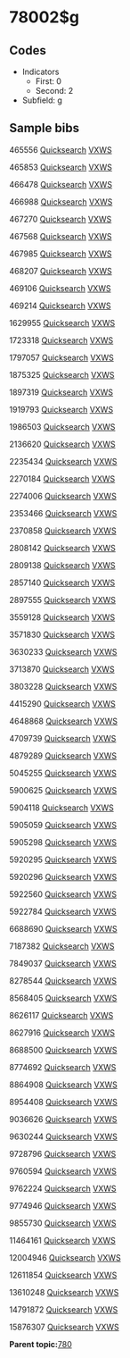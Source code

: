 # 78002$g

## Codes

-   Indicators
    -   First: 0
    -   Second: 2
-   Subfield: g

## Sample bibs

465556 [Quicksearch](https://search.library.yale.edu/catalog/465556) [VXWS](http://prodorbis.library.yale.edu:7014/vxws/GetHoldingsService?bibId=465556)

465853 [Quicksearch](https://search.library.yale.edu/catalog/465853) [VXWS](http://prodorbis.library.yale.edu:7014/vxws/GetHoldingsService?bibId=465853)

466478 [Quicksearch](https://search.library.yale.edu/catalog/466478) [VXWS](http://prodorbis.library.yale.edu:7014/vxws/GetHoldingsService?bibId=466478)

466988 [Quicksearch](https://search.library.yale.edu/catalog/466988) [VXWS](http://prodorbis.library.yale.edu:7014/vxws/GetHoldingsService?bibId=466988)

467270 [Quicksearch](https://search.library.yale.edu/catalog/467270) [VXWS](http://prodorbis.library.yale.edu:7014/vxws/GetHoldingsService?bibId=467270)

467568 [Quicksearch](https://search.library.yale.edu/catalog/467568) [VXWS](http://prodorbis.library.yale.edu:7014/vxws/GetHoldingsService?bibId=467568)

467985 [Quicksearch](https://search.library.yale.edu/catalog/467985) [VXWS](http://prodorbis.library.yale.edu:7014/vxws/GetHoldingsService?bibId=467985)

468207 [Quicksearch](https://search.library.yale.edu/catalog/468207) [VXWS](http://prodorbis.library.yale.edu:7014/vxws/GetHoldingsService?bibId=468207)

469106 [Quicksearch](https://search.library.yale.edu/catalog/469106) [VXWS](http://prodorbis.library.yale.edu:7014/vxws/GetHoldingsService?bibId=469106)

469214 [Quicksearch](https://search.library.yale.edu/catalog/469214) [VXWS](http://prodorbis.library.yale.edu:7014/vxws/GetHoldingsService?bibId=469214)

1629955 [Quicksearch](https://search.library.yale.edu/catalog/1629955) [VXWS](http://prodorbis.library.yale.edu:7014/vxws/GetHoldingsService?bibId=1629955)

1723318 [Quicksearch](https://search.library.yale.edu/catalog/1723318) [VXWS](http://prodorbis.library.yale.edu:7014/vxws/GetHoldingsService?bibId=1723318)

1797057 [Quicksearch](https://search.library.yale.edu/catalog/1797057) [VXWS](http://prodorbis.library.yale.edu:7014/vxws/GetHoldingsService?bibId=1797057)

1875325 [Quicksearch](https://search.library.yale.edu/catalog/1875325) [VXWS](http://prodorbis.library.yale.edu:7014/vxws/GetHoldingsService?bibId=1875325)

1897319 [Quicksearch](https://search.library.yale.edu/catalog/1897319) [VXWS](http://prodorbis.library.yale.edu:7014/vxws/GetHoldingsService?bibId=1897319)

1919793 [Quicksearch](https://search.library.yale.edu/catalog/1919793) [VXWS](http://prodorbis.library.yale.edu:7014/vxws/GetHoldingsService?bibId=1919793)

1986503 [Quicksearch](https://search.library.yale.edu/catalog/1986503) [VXWS](http://prodorbis.library.yale.edu:7014/vxws/GetHoldingsService?bibId=1986503)

2136620 [Quicksearch](https://search.library.yale.edu/catalog/2136620) [VXWS](http://prodorbis.library.yale.edu:7014/vxws/GetHoldingsService?bibId=2136620)

2235434 [Quicksearch](https://search.library.yale.edu/catalog/2235434) [VXWS](http://prodorbis.library.yale.edu:7014/vxws/GetHoldingsService?bibId=2235434)

2270184 [Quicksearch](https://search.library.yale.edu/catalog/2270184) [VXWS](http://prodorbis.library.yale.edu:7014/vxws/GetHoldingsService?bibId=2270184)

2274006 [Quicksearch](https://search.library.yale.edu/catalog/2274006) [VXWS](http://prodorbis.library.yale.edu:7014/vxws/GetHoldingsService?bibId=2274006)

2353466 [Quicksearch](https://search.library.yale.edu/catalog/2353466) [VXWS](http://prodorbis.library.yale.edu:7014/vxws/GetHoldingsService?bibId=2353466)

2370858 [Quicksearch](https://search.library.yale.edu/catalog/2370858) [VXWS](http://prodorbis.library.yale.edu:7014/vxws/GetHoldingsService?bibId=2370858)

2808142 [Quicksearch](https://search.library.yale.edu/catalog/2808142) [VXWS](http://prodorbis.library.yale.edu:7014/vxws/GetHoldingsService?bibId=2808142)

2809138 [Quicksearch](https://search.library.yale.edu/catalog/2809138) [VXWS](http://prodorbis.library.yale.edu:7014/vxws/GetHoldingsService?bibId=2809138)

2857140 [Quicksearch](https://search.library.yale.edu/catalog/2857140) [VXWS](http://prodorbis.library.yale.edu:7014/vxws/GetHoldingsService?bibId=2857140)

2897555 [Quicksearch](https://search.library.yale.edu/catalog/2897555) [VXWS](http://prodorbis.library.yale.edu:7014/vxws/GetHoldingsService?bibId=2897555)

3559128 [Quicksearch](https://search.library.yale.edu/catalog/3559128) [VXWS](http://prodorbis.library.yale.edu:7014/vxws/GetHoldingsService?bibId=3559128)

3571830 [Quicksearch](https://search.library.yale.edu/catalog/3571830) [VXWS](http://prodorbis.library.yale.edu:7014/vxws/GetHoldingsService?bibId=3571830)

3630233 [Quicksearch](https://search.library.yale.edu/catalog/3630233) [VXWS](http://prodorbis.library.yale.edu:7014/vxws/GetHoldingsService?bibId=3630233)

3713870 [Quicksearch](https://search.library.yale.edu/catalog/3713870) [VXWS](http://prodorbis.library.yale.edu:7014/vxws/GetHoldingsService?bibId=3713870)

3803228 [Quicksearch](https://search.library.yale.edu/catalog/3803228) [VXWS](http://prodorbis.library.yale.edu:7014/vxws/GetHoldingsService?bibId=3803228)

4415290 [Quicksearch](https://search.library.yale.edu/catalog/4415290) [VXWS](http://prodorbis.library.yale.edu:7014/vxws/GetHoldingsService?bibId=4415290)

4648868 [Quicksearch](https://search.library.yale.edu/catalog/4648868) [VXWS](http://prodorbis.library.yale.edu:7014/vxws/GetHoldingsService?bibId=4648868)

4709739 [Quicksearch](https://search.library.yale.edu/catalog/4709739) [VXWS](http://prodorbis.library.yale.edu:7014/vxws/GetHoldingsService?bibId=4709739)

4879289 [Quicksearch](https://search.library.yale.edu/catalog/4879289) [VXWS](http://prodorbis.library.yale.edu:7014/vxws/GetHoldingsService?bibId=4879289)

5045255 [Quicksearch](https://search.library.yale.edu/catalog/5045255) [VXWS](http://prodorbis.library.yale.edu:7014/vxws/GetHoldingsService?bibId=5045255)

5900625 [Quicksearch](https://search.library.yale.edu/catalog/5900625) [VXWS](http://prodorbis.library.yale.edu:7014/vxws/GetHoldingsService?bibId=5900625)

5904118 [Quicksearch](https://search.library.yale.edu/catalog/5904118) [VXWS](http://prodorbis.library.yale.edu:7014/vxws/GetHoldingsService?bibId=5904118)

5905059 [Quicksearch](https://search.library.yale.edu/catalog/5905059) [VXWS](http://prodorbis.library.yale.edu:7014/vxws/GetHoldingsService?bibId=5905059)

5905298 [Quicksearch](https://search.library.yale.edu/catalog/5905298) [VXWS](http://prodorbis.library.yale.edu:7014/vxws/GetHoldingsService?bibId=5905298)

5920295 [Quicksearch](https://search.library.yale.edu/catalog/5920295) [VXWS](http://prodorbis.library.yale.edu:7014/vxws/GetHoldingsService?bibId=5920295)

5920296 [Quicksearch](https://search.library.yale.edu/catalog/5920296) [VXWS](http://prodorbis.library.yale.edu:7014/vxws/GetHoldingsService?bibId=5920296)

5922560 [Quicksearch](https://search.library.yale.edu/catalog/5922560) [VXWS](http://prodorbis.library.yale.edu:7014/vxws/GetHoldingsService?bibId=5922560)

5922784 [Quicksearch](https://search.library.yale.edu/catalog/5922784) [VXWS](http://prodorbis.library.yale.edu:7014/vxws/GetHoldingsService?bibId=5922784)

6688690 [Quicksearch](https://search.library.yale.edu/catalog/6688690) [VXWS](http://prodorbis.library.yale.edu:7014/vxws/GetHoldingsService?bibId=6688690)

7187382 [Quicksearch](https://search.library.yale.edu/catalog/7187382) [VXWS](http://prodorbis.library.yale.edu:7014/vxws/GetHoldingsService?bibId=7187382)

7849037 [Quicksearch](https://search.library.yale.edu/catalog/7849037) [VXWS](http://prodorbis.library.yale.edu:7014/vxws/GetHoldingsService?bibId=7849037)

8278544 [Quicksearch](https://search.library.yale.edu/catalog/8278544) [VXWS](http://prodorbis.library.yale.edu:7014/vxws/GetHoldingsService?bibId=8278544)

8568405 [Quicksearch](https://search.library.yale.edu/catalog/8568405) [VXWS](http://prodorbis.library.yale.edu:7014/vxws/GetHoldingsService?bibId=8568405)

8626117 [Quicksearch](https://search.library.yale.edu/catalog/8626117) [VXWS](http://prodorbis.library.yale.edu:7014/vxws/GetHoldingsService?bibId=8626117)

8627916 [Quicksearch](https://search.library.yale.edu/catalog/8627916) [VXWS](http://prodorbis.library.yale.edu:7014/vxws/GetHoldingsService?bibId=8627916)

8688500 [Quicksearch](https://search.library.yale.edu/catalog/8688500) [VXWS](http://prodorbis.library.yale.edu:7014/vxws/GetHoldingsService?bibId=8688500)

8774692 [Quicksearch](https://search.library.yale.edu/catalog/8774692) [VXWS](http://prodorbis.library.yale.edu:7014/vxws/GetHoldingsService?bibId=8774692)

8864908 [Quicksearch](https://search.library.yale.edu/catalog/8864908) [VXWS](http://prodorbis.library.yale.edu:7014/vxws/GetHoldingsService?bibId=8864908)

8954408 [Quicksearch](https://search.library.yale.edu/catalog/8954408) [VXWS](http://prodorbis.library.yale.edu:7014/vxws/GetHoldingsService?bibId=8954408)

9036626 [Quicksearch](https://search.library.yale.edu/catalog/9036626) [VXWS](http://prodorbis.library.yale.edu:7014/vxws/GetHoldingsService?bibId=9036626)

9630244 [Quicksearch](https://search.library.yale.edu/catalog/9630244) [VXWS](http://prodorbis.library.yale.edu:7014/vxws/GetHoldingsService?bibId=9630244)

9728796 [Quicksearch](https://search.library.yale.edu/catalog/9728796) [VXWS](http://prodorbis.library.yale.edu:7014/vxws/GetHoldingsService?bibId=9728796)

9760594 [Quicksearch](https://search.library.yale.edu/catalog/9760594) [VXWS](http://prodorbis.library.yale.edu:7014/vxws/GetHoldingsService?bibId=9760594)

9762224 [Quicksearch](https://search.library.yale.edu/catalog/9762224) [VXWS](http://prodorbis.library.yale.edu:7014/vxws/GetHoldingsService?bibId=9762224)

9774946 [Quicksearch](https://search.library.yale.edu/catalog/9774946) [VXWS](http://prodorbis.library.yale.edu:7014/vxws/GetHoldingsService?bibId=9774946)

9855730 [Quicksearch](https://search.library.yale.edu/catalog/9855730) [VXWS](http://prodorbis.library.yale.edu:7014/vxws/GetHoldingsService?bibId=9855730)

11464161 [Quicksearch](https://search.library.yale.edu/catalog/11464161) [VXWS](http://prodorbis.library.yale.edu:7014/vxws/GetHoldingsService?bibId=11464161)

12004946 [Quicksearch](https://search.library.yale.edu/catalog/12004946) [VXWS](http://prodorbis.library.yale.edu:7014/vxws/GetHoldingsService?bibId=12004946)

12611854 [Quicksearch](https://search.library.yale.edu/catalog/12611854) [VXWS](http://prodorbis.library.yale.edu:7014/vxws/GetHoldingsService?bibId=12611854)

13610248 [Quicksearch](https://search.library.yale.edu/catalog/13610248) [VXWS](http://prodorbis.library.yale.edu:7014/vxws/GetHoldingsService?bibId=13610248)

14791872 [Quicksearch](https://search.library.yale.edu/catalog/14791872) [VXWS](http://prodorbis.library.yale.edu:7014/vxws/GetHoldingsService?bibId=14791872)

15876307 [Quicksearch](https://search.library.yale.edu/catalog/15876307) [VXWS](http://prodorbis.library.yale.edu:7014/vxws/GetHoldingsService?bibId=15876307)

**Parent topic:**[780](../../tags/780/780.md)

